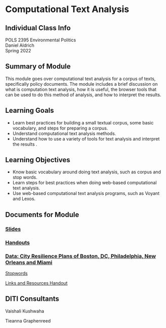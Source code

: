 # Computational Text Analysis

## Individual Class Info
POLS 2395 Environmental Politics
<br>
Daniel Aldrich
<br>
Spring 2022
<br>

## Summary of Module
This module goes over computational text analysis for a corpus of texts, specifically policy documents. The module includes a brief discussion on what is computation text analysis, how it is useful, the browser tools that can be used to do this method of analysis, and how to interpret the results.

## Learning Goals
- Learn best practices for building a small textual corpus, some basic vocabulary, and steps for preparing a corpus.
- Understand computational text analysis methods.
- Understand how to use a variety of tools for text analysis and interpret the results .

## Learning Objectives
- Know basic vocabulary around doing text analysis, such as corpus and stop words.
- Learn steps for best practices when doing web-based computational text analysis.
- Use web-based computational text analysis programs, such as Voyant and Lexos.

## Documents for Module

### [Slides](https://github.com/NULabNortheastern/digitalassignmentshowcase/blob/master/text_analysis/resilient_cities_spring2021-aldrich/slides/Resilient%20Cities_Text%20Analysis%20slides.pdf)

### [Handouts](https://github.com/NULabNortheastern/digitalassignmentshowcase/blob/master/text_analysis/resilient_cities_spring2021-aldrich/slides/Resilient%20Cities_Text%20Analysis%20slides.pdf)

### [Data: City Resilience Plans of Boston, DC, Philadelphia, New Orleans and Miami](https://github.com/NULabNortheastern/digitalassignmentshowcase/tree/master/text_analysis/resilient_cities_spring2021-aldrich/data)

[Stopwords](https://github.com/NULabNortheastern/digitalassignmentshowcase/blob/master/text_analysis/resilient_cities_spring2021-aldrich/stopwords.txt)

[Links and Resources Handout](https://github.com/NULabNortheastern/digitalassignmentshowcase/tree/master/text_analysis/resilient_cities_spring2021-aldrich/handouts)

## DITI Consultants
Vaishali Kushwaha 

Tieanna Graphenreed